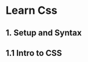 Learn Css<br/>
=============
1.&nbsp;Setup and Syntax
----------------------------------------------
## 1.1 Intro to CSS

